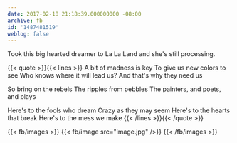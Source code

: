 ```yaml
---
date: 2017-02-18 21:18:39.000000000 -08:00
archive: fb
id: '1487481519'
weblog: false
---
```


Took this big hearted dreamer to La La Land and she's still processing.

{{< quote >}}{{< lines >}}
A bit of madness is key
To give us new colors to see
Who knows where it will lead us?
And that's why they need us

So bring on the rebels
The ripples from pebbles
The painters, and poets, and plays

Here's to the fools who dream
Crazy as they may seem
Here's to the hearts that break
Here's to the mess we make
{{< /lines >}}{{< /quote >}}

{{< fb/images >}}
{{< fb/image src="image.jpg" />}}
{{< /fb/images >}}

